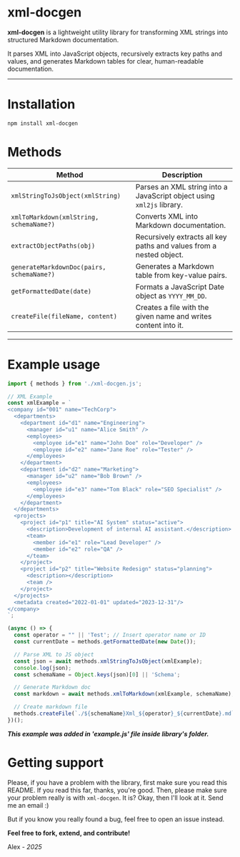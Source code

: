 # xml-docgen

**xml-docgen** is a lightweight utility library for transforming XML strings into structured Markdown documentation.

It parses XML into JavaScript objects, recursively extracts key paths and values, and generates Markdown tables for clear, human-readable documentation.

---

Installation
===============

```bash
npm install xml-docgen
```

Methods
===============

| Method                              | Description                                                                 |
|-------------------------------------|-----------------------------------------------------------------------------|
| `xmlStringToJsObject(xmlString)`    | Parses an XML string into a JavaScript object using `xml2js` library.              |
| `xmlToMarkdown(xmlString, schemaName?)` | Converts XML into Markdown documentation.              |
| `extractObjectPaths(obj)`           | Recursively extracts all key paths and values from a nested object.        |
| `generateMarkdownDoc(pairs, schemaName?)` | Generates a Markdown table from key-value pairs.                     |
| `getFormattedDate(date)`            | Formats a JavaScript Date object as `YYYY_MM_DD`.                          |
| `createFile(fileName, content)`     | Creates a file with the given name and writes content into it.             |

---

Example usage
===============

```js
import { methods } from './xml-docgen.js';

// XML Example
const xmlExample = `
<company id="001" name="TechCorp">
  <departments>
    <department id="d1" name="Engineering">
      <manager id="u1" name="Alice Smith" />
      <employees>
        <employee id="e1" name="John Doe" role="Developer" />
        <employee id="e2" name="Jane Roe" role="Tester" />
      </employees>
    </department>
    <department id="d2" name="Marketing">
      <manager id="u2" name="Bob Brown" />
      <employees>
        <employee id="e3" name="Tom Black" role="SEO Specialist" />
      </employees>
    </department>
  </departments>
  <projects>
    <project id="p1" title="AI System" status="active">
      <description>Development of internal AI assistant.</description>
      <team>
        <member id="e1" role="Lead Developer" />
        <member id="e2" role="QA" />
      </team>
    </project>
    <project id="p2" title="Website Redesign" status="planning">
      <description></description>
      <team />
    </project>
  </projects>
  <metadata created="2022-01-01" updated="2023-12-31"/>
</company>
`;

(async () => {
  const operator = "" || 'Test'; // Insert operator name or ID
  const currentDate = methods.getFormattedDate(new Date());

  // Parse XML to JS object
  const json = await methods.xmlStringToJsObject(xmlExample);
  console.log(json);
  const schemaName = Object.keys(json)[0] || 'Schema';

  // Generate Markdown doc
  const markdown = await methods.xmlToMarkdown(xmlExample, schemaName);

  // Create markdown file
  methods.createFile(`./${schemaName}Xml_${operator}_${currentDate}.md`, markdown);
})();

```
***This example was added in 'example.js' file inside library's folder.***

Getting support
===============

Please, if you have a problem with the library, first make sure you read this
README. If you read this far, thanks, you're good. Then, please make sure your
problem really is with `xml-docgen`. It is? Okay, then I'll look at it. Send me an email :)

But if you know you really found a bug, feel free to open an issue instead.

**Feel free to fork, extend, and contribute!**

Alex - *2025*